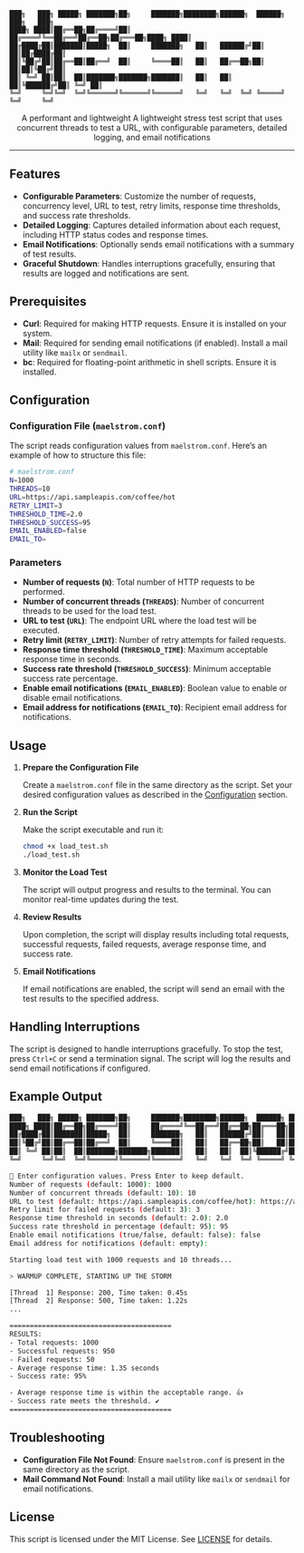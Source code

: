 ```
███╗   ███╗ █████╗ ███████╗██╗     ███████╗████████╗██████╗  ██████╗ ███╗   ███╗
████╗ ████║██╔══██╗██╔════╝██║     ██╔════╝╚══██╔══╝██╔══██╗██╔═══██╗████╗ ████║
██╔████╔██║███████║█████╗  ██║     ███████╗   ██║   ██████╔╝██║   ██║██╔████╔██║
██║╚██╔╝██║██╔══██║██╔══╝  ██║     ╚════██║   ██║   ██╔══██╗██║   ██║██║╚██╔╝██║
██║ ╚═╝ ██║██║  ██║███████╗███████╗███████║   ██║   ██║  ██║╚██████╔╝██║ ╚═╝ ██║
╚═╝     ╚═╝╚═╝  ╚═╝╚══════╝╚══════╝╚══════╝   ╚═╝   ╚═╝  ╚═╝ ╚═════╝ ╚═╝     ╚═╝
```

<!-- 
<p align="center">
  <a href="https://github.com/twentyone24/maelstrom?tab=MIT-1-ov-file"><img alt="License" src="https://img.shields.io/github/license/twenyone24/maelstrom?style=for-the-badge&logo=github&color=1A91FF"/></a>
</p> -->
<p align="center">A performant and lightweight A lightweight stress test script that uses concurrent threads to test a URL, with configurable parameters, detailed logging, and email notifications</p>

---
## Features

- **Configurable Parameters**: Customize the number of requests, concurrency level, URL to test, retry limits, response time thresholds, and success rate thresholds.
- **Detailed Logging**: Captures detailed information about each request, including HTTP status codes and response times.
- **Email Notifications**: Optionally sends email notifications with a summary of test results.
- **Graceful Shutdown**: Handles interruptions gracefully, ensuring that results are logged and notifications are sent.

## Prerequisites

- **Curl**: Required for making HTTP requests. Ensure it is installed on your system.
- **Mail**: Required for sending email notifications (if enabled). Install a mail utility like `mailx` or `sendmail`.
- **bc**: Required for floating-point arithmetic in shell scripts. Ensure it is installed.

## Configuration

### Configuration File (`maelstrom.conf`)

The script reads configuration values from `maelstrom.conf`. Here’s an example of how to structure this file:

```bash
# maelstrom.conf
N=1000
THREADS=10
URL=https://api.sampleapis.com/coffee/hot
RETRY_LIMIT=3
THRESHOLD_TIME=2.0
THRESHOLD_SUCCESS=95
EMAIL_ENABLED=false
EMAIL_TO=
```

### Parameters

- **Number of requests (`N`)**: Total number of HTTP requests to be performed.
- **Number of concurrent threads (`THREADS`)**: Number of concurrent threads to be used for the load test.
- **URL to test (`URL`)**: The endpoint URL where the load test will be executed.
- **Retry limit (`RETRY_LIMIT`)**: Number of retry attempts for failed requests.
- **Response time threshold (`THRESHOLD_TIME`)**: Maximum acceptable response time in seconds.
- **Success rate threshold (`THRESHOLD_SUCCESS`)**: Minimum acceptable success rate percentage.
- **Enable email notifications (`EMAIL_ENABLED`)**: Boolean value to enable or disable email notifications.
- **Email address for notifications (`EMAIL_TO`)**: Recipient email address for notifications.

## Usage

1. **Prepare the Configuration File**

   Create a `maelstrom.conf` file in the same directory as the script. Set your desired configuration values as described in the [Configuration](#configuration) section.

2. **Run the Script**

   Make the script executable and run it:

   ```bash
   chmod +x load_test.sh
   ./load_test.sh
   ```

3. **Monitor the Load Test**

   The script will output progress and results to the terminal. You can monitor real-time updates during the test.

4. **Review Results**

   Upon completion, the script will display results including total requests, successful requests, failed requests, average response time, and success rate.

5. **Email Notifications**

   If email notifications are enabled, the script will send an email with the test results to the specified address.

## Handling Interruptions

The script is designed to handle interruptions gracefully. To stop the test, press `Ctrl+C` or send a termination signal. The script will log the results and send email notifications if configured.

## Example Output

```bash
███╗   ███╗ █████╗ ███████╗██╗     ███████╗████████╗██████╗  ██████╗ ███╗   ███╗
████╗ ████║██╔══██╗██╔════╝██║     ██╔════╝╚══██╔══╝██╔══██╗██╔═══██╗████╗ ████║
██╔████╔██║███████║█████╗  ██║     ███████╗   ██║   ██████╔╝██║   ██║██╔████╔██║
██║╚██╔╝██║██╔══██║██╔══╝  ██║     ╚════██║   ██║   ██╔══██╗██║   ██║██║╚██╔╝██║
██║ ╚═╝ ██║██║  ██║███████╗███████╗███████║   ██║   ██║  ██║╚██████╔╝██║ ╚═╝ ██║
╚═╝     ╚═╝╚═╝  ╚═╝╚══════╝╚══════╝╚══════╝   ╚═╝   ╚═╝  ╚═╝ ╚═════╝ ╚═╝     ╚═╝

🔧 Enter configuration values. Press Enter to keep default.
Number of requests (default: 1000): 1000
Number of concurrent threads (default: 10): 10
URL to test (default: https://api.sampleapis.com/coffee/hot): https://api.sampleapis.com/coffee/hot
Retry limit for failed requests (default: 3): 3
Response time threshold in seconds (default: 2.0): 2.0
Success rate threshold in percentage (default: 95): 95
Enable email notifications (true/false, default: false): false
Email address for notifications (default: empty): 

Starting load test with 1000 requests and 10 threads...

> WARMUP COMPLETE, STARTING UP THE STORM

[Thread  1] Response: 200, Time taken: 0.45s
[Thread  2] Response: 500, Time taken: 1.22s
...

========================================
RESULTS:
- Total requests: 1000
- Successful requests: 950
- Failed requests: 50
- Average response time: 1.35 seconds
- Success rate: 95%

- Average response time is within the acceptable range. 👍
- Success rate meets the threshold. ✔️
========================================
```

## Troubleshooting

- **Configuration File Not Found**: Ensure `maelstrom.conf` is present in the same directory as the script.
- **Mail Command Not Found**: Install a mail utility like `mailx` or `sendmail` for email notifications.

## License

This script is licensed under the MIT License. See [LICENSE](LICENSE) for details.